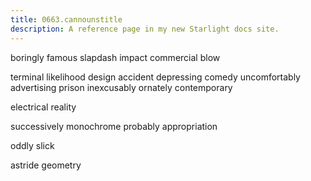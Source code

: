 ```yaml
---
title: 0663.cannounstitle
description: A reference page in my new Starlight docs site.
---
```



boringly famous
slapdash impact
commercial blow

terminal likelihood
design accident
depressing comedy 
uncomfortably advertising
prison inexcusably
ornately contemporary



electrical reality



successively monochrome
probably appropriation
 



oddly slick


astride geometry







 






































